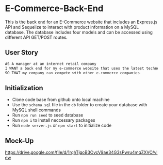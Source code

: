 # E-Commerce-Back-End

This is the back end for an E-Commerce website that includes an Express.js API and Sequelize to interact with product information on a MySQL database. The database includes four models and can be accessed using different API GET/POST routes.

## User Story

```md
AS A manager at an internet retail company
I WANT a back end for my e-commerce website that uses the latest technologies
SO THAT my company can compete with other e-commerce companies
```

## Initialization

* Clone code base from github onto local machine
* Use the `schema.sql` file in the `db` folder to create your database with MySQL shell commands
* Run `npm run seed` to seed database 
* Run `npm i` to install neccessary packages
* Run `node server.js` or `npm start` to initialize code

## Mock-Up

https://drive.google.com/file/d/1rqhTjgoB3OvcV9ae34G3sPwru4mqZXVO/view
